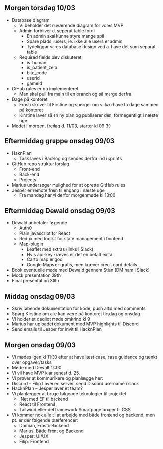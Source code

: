 ## Morgen torsdag 10/03 ##
- Database diagram
  - Vi beholder det nuværende diagram for vores MVP
  - Admin forbliver et seperat table fordi
    - En admin skal kunne styre mange spil
    - Spare plads i users, ie. ikke alle users er admin
    - Tydeliggør vores database design ved at have det som separat table
  - Required fields blev diskuteret
    - is_human
    - is_patient_zero
    - bite_code
    - userid
    - gameid
- GiHub rules er nu implementeret
  - Man skal pull fra main til en branch og så merge derfra
- Dage på kontoret
  - Frosti skriver til Kirstine og spørger om vi kan have to dage sammen på kontoret
  - Kirstine laver så en ny plan og publiserer den, formegentligt i næste uge
- Mødet i morgen, fredag d. 11/03, starter kl 09:30

## Eftermiddag gruppe onsdag 09/03 ##
- HaknPlan
  - Task laves i Backlog og sendes derfra ind i sprints
- GitHub repo struktur forslag
  - Front-end
  - Back-end
  - Projects
- Marius undersøger mulighed for at oprette GitHub rules
- Jesper er remote frem til engang i næste uge
  - Fra mandag har vi derfor morgenmøde kl 13:00

## Eftermiddag Dewald onsdag 09/03 ##
- Dewald anbefaler følgende
  - Auth0
  - Plain javascript for React
  - Redux med toolkit for state management i frontend
  - Map-plugin
    - Leaflet med extras (links i Slack)
    - Hvis api-key kræves er det en betalt extra
    - Carto map er god
    - Google Maps er gratis, men kræver credit card details
- Book eventuelle møde med Dewald gennem Stian (DM ham i Slack)
- Mock presentation 29th
- Final presentation 30th


## Middag onsdag 09/03 ##
- Skriv løbende dokumentation for kode, push altid med comments
- Spørg Kirstine om alle kan være på kontoret tirsdag og onsdag
- Vi holder et dagligt møde omkring kl 9
- Marius har uploadet dokument med MVP highlights til Discord
- Send emails til Jesper for invit til HacknPlan


## Morgen onsdag 09/03 ##
- Vi mødes igen kl 11:30 efter at have læst case, case guidance og tænkt over opgaver/tasks
- Møde med Dewalt 13:00
- Vi vil have MVP klar senest d. 25.
- Vi prøver at kommunikere og planlægge her:
- Discord – Filip Laver en server, send Discord username i slack
- HacknPlan – Jesper laver et team?
- Vi planlægger at bruge følgende teknologier til projektet
  - .Net med EF til backend
  - React til Frontend
  - Tailwind eller det framework Smartpage bruger til CSS
- Vi kommer nok alle til at arbejde med både frontend og backend, men pt. er der følgende præferencer:
    - Damian, Frosti: Backend
    - Marius: Både Front og Backend
    - Jesper: UI/UX
    - Filip: Frontend 

